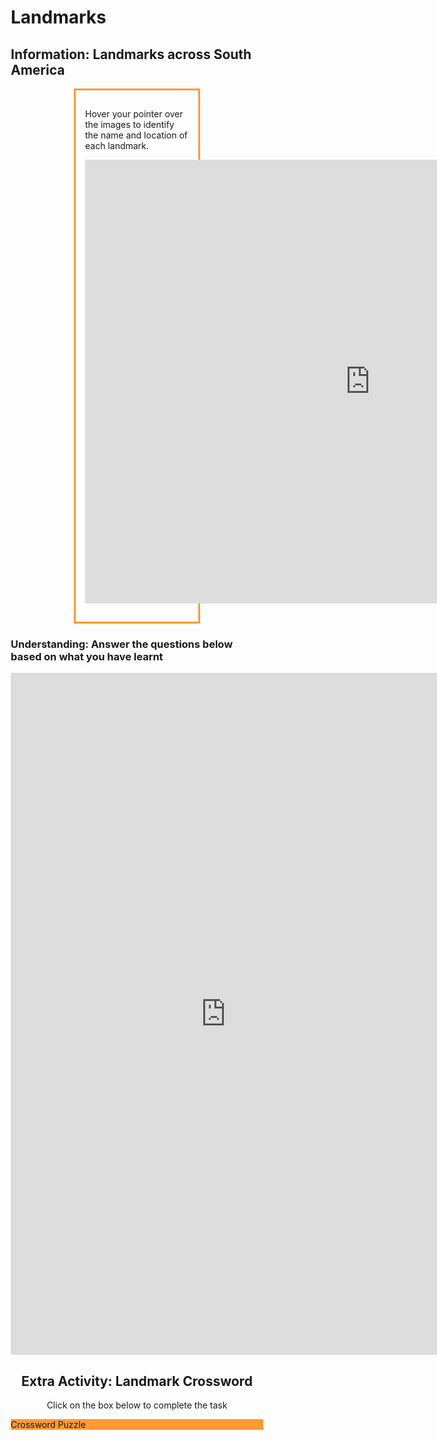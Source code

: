<html>

<h1> Landmarks </h1>  
<head>
<style>
.center {
  margin: auto;
  width: 50%;
  border: 3px solid #ff9933;
  padding: 15px;
}
</style>
</head>
<body>

<h2>Information: Landmarks across South America</h2>


<div class="center">
 <p> Hover your pointer over the images to identify the name and location of each landmark.</p>
    <p><iframe src="https://h5p.org/h5p/embed/1236164" width="911" height="710" frameborder="0" allowfullscreen="allowfullscreen" allow="geolocation *; microphone *; camera *; midi *; encrypted-media *" title="Image Slider. Hover your pointer over the Image to see the names of each landmark."></iframe><script src="https://h5p.org/sites/all/modules/h5p/library/js/h5p-resizer.js" charset="UTF-8"></script></p>
 </div>
 
<h3> Understanding: Answer the questions below based on what you have learnt</h3>

<iframe src="https://h5p.org/h5p/embed/1237856" width="688" height="1091" frameborder="0" allowfullscreen="allowfullscreen" allow="geolocation *; microphone *; camera *; midi *; encrypted-media *" title="Landmark Locations"></iframe><script src="https://h5p.org/sites/all/modules/h5p/library/js/h5p-resizer.js" charset="UTF-8"></script>

<head>
<meta name="viewport" content="width=device-width, initial-scale=1">
<style>
* {
  box-sizing: border-box;
}

body {
  margin: 0;
  font-family: Arial, Helvetica, sans-serif;
}

/* The grid: One column */
.column {
  float: left;
  width: 100%;
  padding: 50px;
  text-align: center;
  font-size: 25px;
  cursor: pointer;
  color: white;
}

.containerTab {
  padding: 20px;
  color: white;
}

/* Clear floats after the columns */
.row:after {
  content: "";
  display: table;
  clear: both;
}

/* Closable button inside the container tab */
.closebtn {
  float: right;
  color: white;
  font-size: 35px;
  cursor: pointer;
}
</style>
</head>
<body>

<div style="text-align:center">
 <h2>Extra Activity: Landmark Crossword </h2>
  <p>Click on the box below to complete the task</p>
</div>

<!-- Three columns -->
<div class="row">
  <div class="column" onclick="openTab('b1');" style="background:#ff9933;">
  Crossword Puzzle
  </div>
	</div>

<!-- Full-width columns: (hidden by default) -->
<div id="b1" class="containerTab" style="display:none;background:#ffcc00">
  <span onclick="this.parentElement.style.display='none'" class="closebtn">&times;</span>
  <h2>Complete the crossword based on the information above</h2>
  <p><iframe src="https://h5p.org/h5p/embed/1236165" width="500" height="100" frameborder="0" allowfullscreen="allowfullscreen" allow="geolocation *; microphone *; camera *; midi *; encrypted-media *" title="Crossword"></iframe><script src="https://h5p.org/sites/all/modules/h5p/library/js/h5p-resizer.js" charset="UTF-8"></script></p>
</div>



<script>
function openTab(tabName) {
  var i, x;
  x = document.getElementsByClassName("containerTab");
  for (i = 0; i < x.length; i++) {
    x[i].style.display = "none";
  }
  document.getElementById(tabName).style.display = "block";
}
</script>
</body>
</html>




